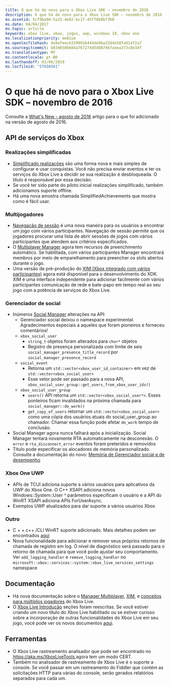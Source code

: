 ```yaml
---
title: O que há de novo para o Xbox Live SDK – novembro de 2016
description: O que há de novo para o Xbox Live SDK – novembro de 2016
ms.assetid: 5cf9ba9d-5a15-4e62-bc1f-45ff8b8bf3b0
ms.date: 04/04/2017
ms.topic: article
keywords: xbox live, xbox, jogos, uwp, windows 10, xbox one
ms.localizationpriority: medium
ms.openlocfilehash: 4a9efeec63399916444de9ba33d4e587a914f2a7
ms.sourcegitcommit: b034650b684a767274d5d88746faeea373c8e34f
ms.translationtype: MT
ms.contentlocale: pt-BR
ms.lasthandoff: 03/06/2019
ms.locfileid: "57658561"
---
```

# <a name="whats-new-for-the-xbox-live-sdk---november-2016"></a>O que há de novo para o Xbox Live SDK – novembro de 2016

Consulte a [What's New - agosto de 2016](1608-whats-new.md) artigo para o que foi adicionado na versão de agosto de 2016.

## <a name="xbox-services-api"></a>API de serviços do Xbox

### <a name="simplified-achievements"></a>Realizações simplificadas

* [Simplificado realizações](../achievements-2017/simplified-achievements.md) são uma forma nova e mais simples de configurar e usar conquistas.  Você não precisa enviar eventos e ter os serviços do Xbox Live a decidir se sua realização é desbloqueada.  O título é responsável por essa decisão.
* Se você ter sido parte do piloto inicial realizações simplificado, também adicionamos suporte offline.
* Há uma nova amostra chamada SimplifiedAchievements que mostra como é fácil usar.

### <a name="multiplayer"></a>Multijogadores

* [Navegação de sessão](../multiplayer/session-browse.md) é uma nova maneira para os usuários a encontrar um jogo com vários participantes.  Navegação de sessão permite que os jogadores procurar uma lista de abrir sessões de jogos com vários participantes que atendem aos critérios especificados.
* O [Multiplayer Manager](../multiplayer/multiplayer-manager.md) agora tem recursos de preenchimento automático.  Se habilitada, com vários participantes Manager encontrará membros por meio de emparelhamento para preencher os slots abertos durante o jogo.
* Uma versão de pré-produção do [XIM (Xbox integrado com vários participantes)](../multiplayer/xbox-integrated-multiplayer.md) agora está disponível para o desenvolvimento do XDK.  XIM é uma interface independente para adicionar facilmente com vários participantes comunicação de rede e bate-papo em tempo real ao seu jogo com a potência de serviços do Xbox Live.

### <a name="social-manager"></a>Gerenciador de social

* Inúmeros [Social Manager](../social-platform/intro-to-social-manager.md) alterações na API:
    * Gerenciador social deixou o namespace experimental. Agradecimentos especiais a aqueles que foram pioneiros e forneceu comentários!
    * `xbox_social_user`
        * `string_t` objetos foram alterados para `char*` objetos
        * Registro de presença personalizada com limite de seis `social_manager_presence_title_record` por `social_manager_presence_record`
    * `social_event`
        * Retorna um `std::vector<xbox_user_id_container>` em vez de `std::vector<xbox_social_user>`
        * Esse vetor pode ser passado para a nova API, `xbox_social_user_group::get_users_from_xbox_user_ids()`
    * `xbox_social_user_group`
        * `users()` API retorna um `std::vector<xbox_social_user*>`. Esses ponteiros ficam invalidados na próxima chamada para `social_manager::do_work()`
        * `get_copy_of_users` retornar um `std::vector<xbox_social_user>` como uma cópia dos usuários atuais do social_user_group ao chamador. Chamar essa função pode afetar `do_work` tempo de conclusão.
* Social Manager agora nunca falhará após a inicialização. Social Manager tentará novamente RTA automaticamente na desconexão. O `error` e `rta_disconnect_error` eventos foram preteridos e removidos
* Título pode especificar os alocadores de memória personalizado. Consulte a documentação do novo: [Memória de Gerenciador social e de desempenho](../social-platform/social-manager-memory-and-performance-overview.md)

### <a name="xbox-one-uwp"></a>Xbox One UWP
* APIs de TCUI adiciona suporte a vários usuários para aplicativos da UWP do Xbox One.  O C++ XSAPI adiciona novos Windows::System::User ^ parâmetros especificam o usuário e a API do WinRT XSAPI adiciona APIs ForUserAsync.
* Exemplos UWP atualizados para dar suporte a vários usuários Xbox

### <a name="other"></a>Outro

* C + + c++ /CLI WinRT suporte adicionado.   Mais detalhes podem ser encontrados [aqui](../introduction-to-xbox-live-apis.md)
* Nova funcionalidade para adicionar e remover seus próprios retornos de chamada de registro em log.  O nível de diagnóstico será passado para o retorno de chamada para que você pode ajustar seu comportamento.  Ver `add_logging_handler` e `remove_logging_handler` no `microsoft::xbox::services::system::xbox_live_services_settings` namespace

## <a name="documentation"></a>Documentação
* Há nova documentação sobre o [Manager Multiplayer](../multiplayer/multiplayer-manager.md), [XIM](../multiplayer/xbox-integrated-multiplayer.md), e [conceitos para múltiplos jogadores](../multiplayer/multiplayer-concepts.md) do Xbox Live.
* O [Xbox Live Introdução](../get-started-with-partner/get-started-with-xbox-live-partner.md) seções foram reescritas.  Se você estiver criando um novo título do Xbox Live habilitado ou se estiver curioso sobre a incorporação de outras funcionalidades do Xbox Live em seu jogo, você pode ver os novos documentos [aqui](../get-started-with-partner/get-started-with-xbox-live-partner.md).

## <a name="tools"></a>Ferramentas
* O Xbox Live rastreamento analisador que pode ser encontrado no [ https://aka.ms/XboxLiveTools ](https://aka.ms/XboxLiveTools) agora tem um modo CERT.  
* Também no analisador de rastreamento de Xbox Live é o suporte a console.  Se você passar em um rastreamento do Fiddler que contém as solicitações HTTP para várias do console, serão gerados relatórios separados para cada um.
